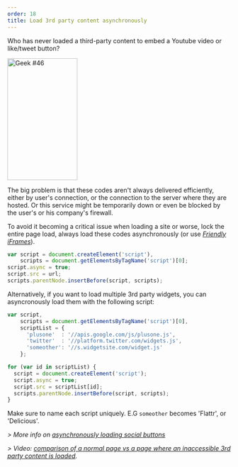 ```yaml
---
order: 18
title: Load 3rd party content asynchronously
---
```


Who has never loaded a third-party content to embed a Youtube video or like/tweet button?

<div class="img-right">
  <img id="geek-46" class="icos-geek" src="http://browserdiet.com/img/46.png" alt="Geek #46" width="158" height="275" />
</div>

The big problem is that these codes aren't always delivered efficiently, either by user's connection, or the connection to the server where they are hosted. Or this service might be temporarily down or even be blocked by the user's or his company's firewall.

To avoid it becoming a critical issue when loading a site or worse, lock the entire page load, always load these codes asynchronously (or use *[Friendly iFrames](https://www.facebook.com/note.php?note_id=10151176218703920)*).

```js
var script = document.createElement('script'),
    scripts = document.getElementsByTagName('script')[0];
script.async = true;
script.src = url;
scripts.parentNode.insertBefore(script, scripts);
```

Alternatively, if you want to load multiple 3rd party widgets, you can asyncronously load them with the following script:

```js
var script,
    scripts = document.getElementsByTagName('script')[0],
    scriptList = {
      'plusone'  : '//apis.google.com/js/plusone.js',
      'twitter'  : '//platform.twitter.com/widgets.js',
      'someother': '//s.widgetsite.com/widget.js'
    };

for (var id in scriptList) {
  script = document.createElement('script');
  script.async = true;
  script.src = scriptList[id];
  scripts.parentNode.insertBefore(script, scripts);
}
```

Make sure to name each script uniquely. E.G `someother` becomes 'Flattr', or 'Delicious'.

*> More info on [asynchronously loading social buttons](http://www.phpied.com/social-button-bffs/)*

*> Video: [comparison of a normal page vs a page where an inaccessible 3rd party content is loaded](http://www.webpagetest.org/video/view.php?id=111011_4e0708d3caa23b21a798cc01d0fdb7882a735a7d).*
